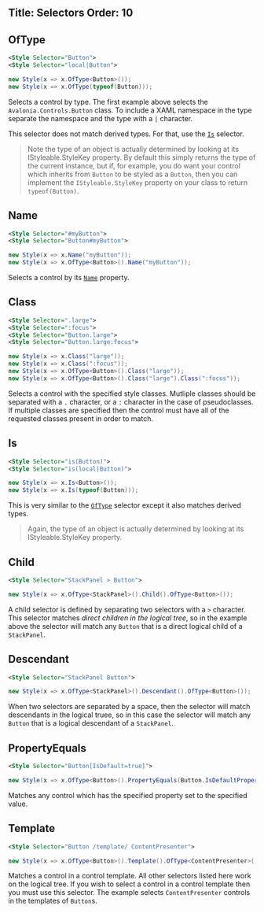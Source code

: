 Title: Selectors
Order: 10
---

## OfType

```xml
<Style Selector="Button">
<Style Selector="local|Button">
```
```csharp
new Style(x => x.OfType<Button>());
new Style(x => x.OfType(typeof(Button)));
```

Selects a control by type. The first example above selects the `Avalonia.Controls.Button` class. To
include a XAML namespace in the type separate the namespace and the type with a `|` character.

This selector does not match derived types. For that, use the [`Is`](#is) selector.

> Note the type of an object is actually determined by looking at its IStyleable.StyleKey property.
  By default this simply returns the type of the current instance, but if, for example, you do want
  your control which inherits from `Button` to be styled as a `Button`, then you can implement the
  `IStyleable.StyleKey` property on your class to return `typeof(Button)`.

## Name

```xml
<Style Selector="#myButton">
<Style Selector="Button#myButton">
```
```csharp
new Style(x => x.Name("myButton"));
new Style(x => x.OfType<Button>().Name("myButton"));
```

Selects a control by its [`Name`](/api/Avalonia.Controls/Control/580076CD) property.

## Class

```xml
<Style Selector=".large">
<Style Selector=":focus">
<Style Selector="Button.large">
<Style Selector="Button.large:focus">
```
```csharp
new Style(x => x.Class("large"));
new Style(x => x.Class(":focus"));
new Style(x => x.OfType<Button>().Class("large"));
new Style(x => x.OfType<Button>().Class("large").Class(":focus"));
```

Selects a control with the specified style classes. Mutliple classes should be separated with a
`.` character, or a `:` character in the case of pseudoclasses. If multiple classes are specified
then the control must have all of the requested classes present in order to match.

## Is

```xml
<Style Selector="is(Button)">
<Style Selector="is(local|Button)">
```
```csharp
new Style(x => x.Is<Button>());
new Style(x => x.Is(typeof(Button)));
```

This is very similar to the [`OfType`](#ofType) selector except it also matches derived types.

> Again, the type of an object is actually determined by looking at its IStyleable.StyleKey property.

## Child

```xml
<Style Selector="StackPanel > Button">
```
```csharp
new Style(x => x.OfType<StackPanel>().Child().OfType<Button>());
```

A child selector is defined by separating two selectors with a `>` character. This selector matches
_direct children in the logical tree_, so in the example above the selector will match any `Button`
that is a direct logical child of a `StackPanel`.

## Descendant

```xml
<Style Selector="StackPanel Button">
```
```csharp
new Style(x => x.OfType<StackPanel>().Descendant().OfType<Button>());
```

When two selectors are separated by a space, then the selector will match descendants in the
logical truee, so in this case the selector will match any `Button` that is a logical descendant
of a `StackPanel`.

## PropertyEquals

```xml
<Style Selector="Button[IsDefault=true]">
```
```csharp
new Style(x => x.OfType<Button>().PropertyEquals(Button.IsDefaultProperty, true));
```

Matches any control which has the specified property set to the specified value.

## Template

```xml
<Style Selector="Button /template/ ContentPresenter">
```
```csharp
new Style(x => x.OfType<Button>().Template().OfType<ContentPresenter>());
```

Matches a control in a control template. All other selectors listed here work on the logical tree.
If you wish to select a control in a control template then you must use this selector. The example
selects `ContentPresenter` controls in the templates of `Button`s.
